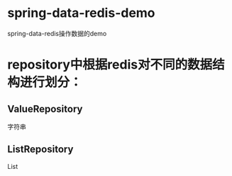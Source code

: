 # spring-data-redis-demo
spring-data-redis操作数据的demo

# repository中根据redis对不同的数据结构进行划分：
## ValueRepository 
字符串
## ListRepository
List
